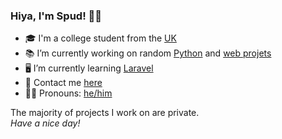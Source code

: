 ### Hiya, I'm Spud! 👋🏻

- 🎓 I'm a college student from the <a href="https://www.youtube.com/watch?v=dQw4w9WgXcQ">UK</a>
- 📚 I’m currently working on random <a href="https://www.python.org/">Python</a> and <a href="https://spudyt.xyz">web projets</a>
- 🖥️ I’m currently learning <a href="https://laravel.com/">Laravel</a>
- 💬 Contact me <a href="https://spudyt.xyz">here</a>
- 👦🏻 Pronouns: <a href="/">he/him</a>

The majority of projects I work on are private.
<br>*Have a nice day!*
